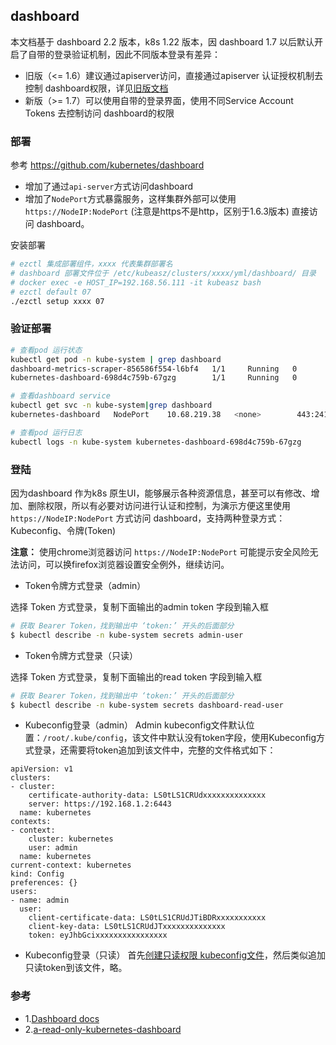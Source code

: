 ## dashboard

本文档基于 dashboard 2.2 版本，k8s 1.22 版本，因 dashboard 1.7 以后默认开启了自带的登录验证机制，因此不同版本登录有差异：

- 旧版（<= 1.6）建议通过apiserver访问，直接通过apiserver 认证授权机制去控制 dashboard权限，详见[旧版文档](dashboard.1.6.3.md)
- 新版（>= 1.7）可以使用自带的登录界面，使用不同Service Account Tokens 去控制访问 dashboard的权限

### 部署

参考 https://github.com/kubernetes/dashboard

+ 增加了通过`api-server`方式访问dashboard
+ 增加了`NodePort`方式暴露服务，这样集群外部可以使用 `https://NodeIP:NodePort` (注意是https不是http，区别于1.6.3版本) 直接访问 dashboard。

安装部署

``` bash
# ezctl 集成部署组件，xxxx 代表集群部署名
# dashboard 部署文件位于 /etc/kubeasz/clusters/xxxx/yml/dashboard/ 目录
# docker exec -e HOST_IP=192.168.56.111 -it kubeasz bash
# ezctl default 07
./ezctl setup xxxx 07
```

### 验证部署

``` bash
# 查看pod 运行状态
kubectl get pod -n kube-system | grep dashboard
dashboard-metrics-scraper-856586f554-l6bf4   1/1     Running   0          35m
kubernetes-dashboard-698d4c759b-67gzg        1/1     Running   0          35m

# 查看dashboard service
kubectl get svc -n kube-system|grep dashboard
kubernetes-dashboard   NodePort    10.68.219.38   <none>        443:24108/TCP                   53s

# 查看pod 运行日志
kubectl logs -n kube-system kubernetes-dashboard-698d4c759b-67gzg
```

### 登陆

因为dashboard 作为k8s 原生UI，能够展示各种资源信息，甚至可以有修改、增加、删除权限，所以有必要对访问进行认证和控制，为演示方便这里使用 `https://NodeIP:NodePort` 方式访问 dashboard，支持两种登录方式：Kubeconfig、令牌(Token)

**注意：** 使用chrome浏览器访问 `https://NodeIP:NodePort` 可能提示安全风险无法访问，可以换firefox浏览器设置安全例外，继续访问。 

- Token令牌方式登录（admin）

选择 Token 方式登录，复制下面输出的admin token 字段到输入框

``` bash
# 获取 Bearer Token，找到输出中 ‘token:’ 开头的后面部分
$ kubectl describe -n kube-system secrets admin-user 
```

- Token令牌方式登录（只读）

选择 Token 方式登录，复制下面输出的read token 字段到输入框

``` bash
# 获取 Bearer Token，找到输出中 ‘token:’ 开头的后面部分
$ kubectl describe -n kube-system secrets dashboard-read-user 
```

- Kubeconfig登录（admin）
Admin kubeconfig文件默认位置：`/root/.kube/config`，该文件中默认没有token字段，使用Kubeconfig方式登录，还需要将token追加到该文件中，完整的文件格式如下：
```
apiVersion: v1
clusters:
- cluster:
    certificate-authority-data: LS0tLS1CRUdxxxxxxxxxxxxxx
    server: https://192.168.1.2:6443
  name: kubernetes
contexts:
- context:
    cluster: kubernetes
    user: admin
  name: kubernetes
current-context: kubernetes
kind: Config
preferences: {}
users:
- name: admin
  user:
    client-certificate-data: LS0tLS1CRUdJTiBDRxxxxxxxxxxx
    client-key-data: LS0tLS1CRUdJTxxxxxxxxxxxxxx
    token: eyJhbGcixxxxxxxxxxxxxxxx
```

- Kubeconfig登录（只读）
首先[创建只读权限 kubeconfig文件](../op/kcfg-adm.md)，然后类似追加只读token到该文件，略。

### 参考

- 1.[Dashboard docs](https://github.com/kubernetes/dashboard/blob/master/docs/README.md)
- 2.[a-read-only-kubernetes-dashboard](https://blog.cowger.us/2018/07/03/a-read-only-kubernetes-dashboard.html)
